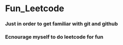 # Fun_Leetcode
### Just in order to get familiar with git and github ### 
### Ecnourage myself to do leetcode for fun ### 


